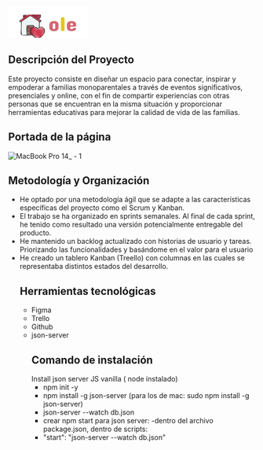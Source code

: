 ![Logo de la aplicación](https://github.com/Jakelinecordova/Proyecto-Final/blob/main/im%C3%A1genes/logo.png)
## Descripción del Proyecto
Este proyecto consiste en diseñar un espacio para conectar, inspirar y empoderar a familias monoparentales a través de eventos significativos, presenciales y online, con el fin de compartir experiencias con otras personas que se encuentran en la misma situación y proporcionar herramientas educativas para mejorar la calidad de vida  de las familias.
## Portada de la página
![MacBook Pro 14_ - 1](https://github.com/Jakelinecordova/Proyecto-Final/assets/145771467/90073c30-4feb-4f59-8960-f1864e6f8c60)
## Metodología y Organización
- He optado por una metodología ágil que se adapte a las características específicas del proyecto como el Scrum y Kanban.
- El trabajo se ha organizado en sprints semanales. Al final de cada sprint, he tenido como resultado una versión potencialmente entregable del producto.
- He mantenido un backlog actualizado con historias de usuario y tareas. Priorizando las funcionalidades y basándome en el valor para el usuario
- He creado un tablero Kanban (Treello) con columnas en las cuales se representaba distintos estados del desarrollo.
  ## Herramientas tecnológicas
  - Figma
  - Trello
  - Github
  - json-server
    ## Comando de instalación
    Install json server JS vanilla ( node instalado)
    - npm init -y
    - npm install -g json-server (para los de mac: sudo npm install -g json-server)
    - json-server --watch db.json
    - crear npm start para json server:
    -dentro del archivo package.json, dentro de scripts:
    - "start": "json-server --watch db.json"


    
